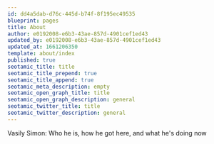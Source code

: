 ```yaml
---
id: dd4a5dab-d76c-445d-b74f-8f195ec49535
blueprint: pages
title: About
author: e0192008-e6b3-43ae-857d-4901cef1ed43
updated_by: e0192008-e6b3-43ae-857d-4901cef1ed43
updated_at: 1661206350
template: about/index
published: true
seotamic_title: title
seotamic_title_prepend: true
seotamic_title_append: true
seotamic_meta_description: empty
seotamic_open_graph_title: title
seotamic_open_graph_description: general
seotamic_twitter_title: title
seotamic_twitter_description: general
---
```

Vasily Simon: Who he is, how he got here, and what he's doing now
